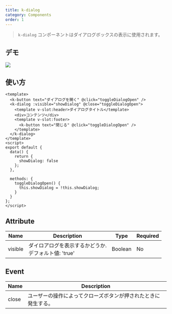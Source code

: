 ```yaml
---
title: k-dialog
category: Components
order: 1
---
```


> `k-dialog` コンポーネントはダイアログボックスの表示に使用されます。

## デモ

![](/images/k-dialog-basic.png)

## 使い方

```vue
<template>
  <k-button text="ダイアログを開く" @click="toggleDialogOpen" />
  <k-dialog :visible="showDialog" @close="toggleDialogOpen">
    <template v-slot:header>ダイアログタイトル</template>
    <div>コンテンツ</div>
    <template v-slot:footer>
      <k-button text="閉じる" @click="toggleDialogOpen" />
    </template>
  </k-dialog>
</template>
<script>
export default {
  data() {
    return {
      showDialog: false
    };
  },

  methods: {
    toggleDialogOpen() {
      this.showDialog = !this.showDialog;
    }
  }
};
</script>
```

## Attribute

| Name    | Description                                             | Type    | Required |
| ------- | ------------------------------------------------------- | ------- | -------- |
| visible | ダイロアログを表示するかどうか.<br>デフォルト値: 'true' | Boolean | No       |

## Event

| Name  | Description                                                    |
| ----- | -------------------------------------------------------------- |
| close | ユーザーの操作によってクローズボタンが押されたときに発生する。 |

